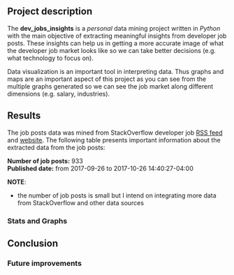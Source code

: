## Project description
The **dev_jobs_insights** is a *personal* data mining project written in *Python* with the
main objective of extracting meaningful insights from developer job posts. These
insights can help us in getting a more accurate image of what the developer job
market looks like so we can take better decisions (e.g. what technology to focus
on).

Data visualization is an important tool in interpreting data. Thus graphs and maps
are an important aspect of this project as you can see from the multiple graphs
generated so we can see the job market along different dimensions (e.g. salary, 
industries).

## Results
The job posts data was mined from StackOverflow developer job [RSS feed](https://stackoverflow.com/jobs/feed)
and [website](https://stackoverflow.com/jobs). The following table presents important
information about the extracted data from the job posts:

**Number of job posts:** 933  
**Published date:** from 2017-09-26 to 2017-10-26 14:40:27-04:00

**NOTE**:
- the number of job posts is small but I intend on integrating more data from 
StackOverflow and other data sources


### Stats and Graphs


## Conclusion

### Future improvements